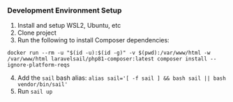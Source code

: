 ### Development Environment Setup

1. Install and setup WSL2, Ubuntu, etc
2. Clone project
3. Run the following to install Composer dependencies: 
```
docker run --rm -u "$(id -u):$(id -g)" -v $(pwd):/var/www/html -w /var/www/html laravelsail/php81-composer:latest composer install --ignore-platform-reqs
```
4. Add the `sail` bash alias: `alias sail='[ -f sail ] && bash sail || bash vendor/bin/sail'`
5. Run `sail up`